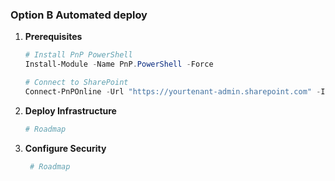 ### Option B Automated deploy

1. **Prerequisites**
   ```powershell
   # Install PnP PowerShell
   Install-Module -Name PnP.PowerShell -Force
   
   # Connect to SharePoint
   Connect-PnPOnline -Url "https://yourtenant-admin.sharepoint.com" -Interactive
   ```

2. **Deploy Infrastructure**
   ```powershell
   # Roadmap
   ```

3. **Configure Security**
   ```powershell
    # Roadmap
   ```
